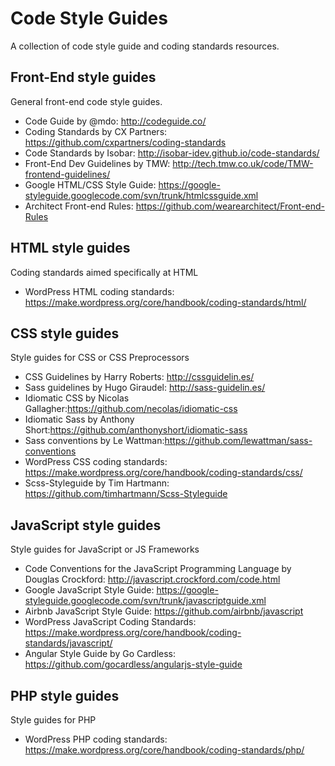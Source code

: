# Code Style Guides
A collection of code style guide and coding standards resources.

## Front-End style guides

General front-end code style guides.

- Code Guide by @mdo: http://codeguide.co/
- Coding Standards by CX Partners: https://github.com/cxpartners/coding-standards
- Code Standards by Isobar: http://isobar-idev.github.io/code-standards/
- Front-End Dev Guidelines by TMW: http://tech.tmw.co.uk/code/TMW-frontend-guidelines/
- Google HTML/CSS Style Guide: https://google-styleguide.googlecode.com/svn/trunk/htmlcssguide.xml
- Architect Front-end Rules: https://github.com/wearearchitect/Front-end-Rules

## HTML style guides

Coding standards aimed specifically at HTML

- WordPress HTML coding standards: https://make.wordpress.org/core/handbook/coding-standards/html/

## CSS style guides

Style guides for CSS or CSS Preprocessors

- CSS Guidelines by Harry Roberts: http://cssguidelin.es/
- Sass guidelines by Hugo Giraudel: http://sass-guidelin.es/
- Idiomatic CSS by Nicolas Gallagher:https://github.com/necolas/idiomatic-css
- Idiomatic Sass by Anthony Short:https://github.com/anthonyshort/idiomatic-sass
- Sass conventions by Le Wattman:https://github.com/lewattman/sass-conventions
- WordPress CSS coding standards: https://make.wordpress.org/core/handbook/coding-standards/css/
- Scss-Styleguide by Tim Hartmann: https://github.com/timhartmann/Scss-Styleguide

## JavaScript style guides

Style guides for JavaScript or JS Frameworks

- Code Conventions for the JavaScript Programming Language by Douglas Crockford: http://javascript.crockford.com/code.html
- Google JavaScript Style Guide: https://google-styleguide.googlecode.com/svn/trunk/javascriptguide.xml
- Airbnb JavaScript Style Guide: https://github.com/airbnb/javascript
- WordPress JavaScript Coding Standards: https://make.wordpress.org/core/handbook/coding-standards/javascript/
- Angular Style Guide by Go Cardless: https://github.com/gocardless/angularjs-style-guide


## PHP style guides

Style guides for PHP

- WordPress PHP coding standards: https://make.wordpress.org/core/handbook/coding-standards/php/
